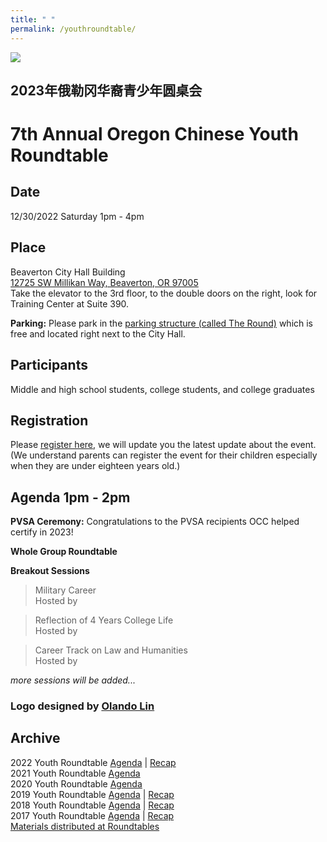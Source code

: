 ```yaml
---
title: " "
permalink: /youthroundtable/
---
```


![](https://res.cloudinary.com/dhngj18do/image/upload/f_auto,q_auto/v1/images/communities/youthroundtable_logo3)

## 2023年俄勒冈华裔青少年圆桌会
# 7th Annual Oregon Chinese Youth Roundtable

## Date
12/30/2022 Saturday 1pm - 4pm

## Place

Beaverton City Hall Building  
[12725 SW Millikan Way, Beaverton, OR 97005](https://www.google.com/maps/place/12725+SW+Millikan+Way,+Beaverton,+OR+97005/@45.4902609,-122.8091089,17.75z/data=!4m5!3m4!1s0x54950ea1ef9a98ef:0xeaf64a7a978f40a3!8m2!3d45.4900801!4d-122.8078147)  
Take the elevator to the 3rd floor, to the double doors on the right, look for Training Center at Suite 390.  

**Parking:** Please park in the [parking structure (called The Round)](https://www.google.com/maps/place/Parking+-+The+Round/@45.4899804,-122.807517,18z/data=!4m5!3m4!1s0x54950f76234719e1:0xeda0c4770a85f1d5!8m2!3d45.4896694!4d-122.80724) which is free and located right next to the City Hall.

## Participants

Middle and high school students, college students, and college graduates

## Registration

Please [register here](https://docs.google.com/forms/d/e/1FAIpQLSc946VK4VMu2ZZK_mgEl-2QBBaTOLoIwdgKmCw3K9CXkgN2Kg/viewform?usp=sf_link), we will update you the latest update about the event. (We understand parents can register the event for their children especially when they are under eighteen years old.)

## Agenda 1pm - 2pm

**PVSA Ceremony:** Congratulations to the PVSA recipients OCC helped certify in 2023!

**Whole Group Roundtable**

**Breakout Sessions**

> Military Career  
> Hosted by  

> Reflection of 4 Years College Life  
> Hosted by  

> Career Track on Law and Humanities  
> Hosted by  

*more sessions will be added...*


### Logo designed by [Olando Lin](https://www.linkedin.com/in/olando-lin-3696ab37/)

## Archive

2022 Youth Roundtable [Agenda](/assets/pdf/youth-roundtable-2022.pdf) | [Recap](http://pdxchinese.org/youth_roundtable_2022-recap/)  
2021 Youth Roundtable [Agenda](/assets/pdf/youth-roundtable-2021.pdf)  
2020 Youth Roundtable [Agenda](/assets/pdf/youth-roundtable-2020.pdf)  
2019 Youth Roundtable [Agenda](/assets/pdf/youth-roundtable-2019.pdf) | [Recap](http://pdxchinese.org/youth-roundtable-2019-recap/)  
2018 Youth Roundtable [Agenda](/assets/pdf/youth-roundtable-2018.pdf) | [Recap](http://pdxchinese.org/youth-roundtable-2018-recap/)  
2017 Youth Roundtable [Agenda](/assets/pdf/youth-roundtable-2017.pdf) | [Recap](http://pdxchinese.org/youth-roundtable-2017-recap/)  
[Materials distributed at Roundtables](http://pdxchinese.org/resources/benefits_resources/roundtable/)
